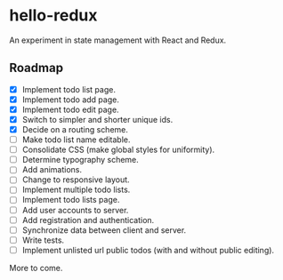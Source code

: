 # hello-redux

An experiment in state management with React and Redux.

## Roadmap

- [x] Implement todo list page.
- [x] Implement todo add page.
- [x] Implement todo edit page.
- [x] Switch to simpler and shorter unique ids.
- [x] Decide on a routing scheme.
- [ ] Make todo list name editable.
- [ ] Consolidate CSS (make global styles for uniformity).
- [ ] Determine typography scheme.
- [ ] Add animations.
- [ ] Change to responsive layout.
- [ ] Implement multiple todo lists.
- [ ] Implement todo lists page.
- [ ] Add user accounts to server.
- [ ] Add registration and authentication.
- [ ] Synchronize data between client and server.
- [ ] Write tests.
- [ ] Implement unlisted url public todos (with and without public editing).

More to come.

